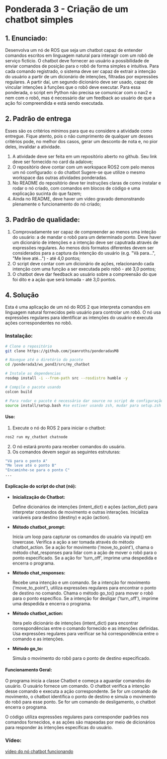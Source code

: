 # Ponderada 3 - Criação de um chatbot simples

## 1. Enunciado:

Desenvolva um nó de ROS que seja um chatbot capaz de entender comandos escritos em linguagem natural para interagir com um robô de serviço fictício. O chatbot deve fornecer ao usuário a possibilidade de enviar comandos de posição para o robô de forma simples e intuitiva.
Para cada comando registrado, o sistema deve ser capaz de extrair a intenção do usuário a partir de um dicionário de intenções, filtradas por expressões regulares. A partir daí, um segundo dicionário deve ser usado, capaz de vincular intenções à funções que o robô deve executar. Para essa ponderada, o script em Python não precisa se comunicar com o nav2 e nem com o robô, mas é necessário dar um feedback ao usuário de que a ação foi compreendida e está sendo executada.

## 2. Padrão de entrega

Esses são os critérios mínimos para que eu considere a atividade como entregue. Fique atento, pois o não cumprimento de qualquer um desses critérios pode, no melhor dos casos, gerar um desconto de nota e, no pior deles, invalidar a atividade.

1. A atividade deve ser feita em um repositório aberto no github. Seu link deve ser fornecido no card da adalove;
2. O repositório deve contar com um workspace ROS2 com pelo menos um nó configurado: o do chatbot Sugere-se que utilize o mesmo workspace das outras atividades ponderadas.
3. No README do repositório deve ter instruções claras de como instalar e rodar o nó criado, com comandos em blocos de código e uma explicação sucinta do que fazem;
4. Ainda no README, deve haver um vídeo gravado demonstrando plenamente o funcionamento do nó criado;

## 3. Padrão de qualidade:

1. Comprovadamente ser capaz de compreender ao menos uma inteção do usuário: a de mandar o robô para um determinado ponto. Deve haver um dicionário de intenções e a intenção deve ser caputrada através de expressões regulares. Ao menos dois formatos diferentes devem ser considerados para a captura da intenção do usuário (e.g. "Vá para...", "Me leve até...") - até 4,0 pontos;
2. O script deve contar com um dicionário de ações, relacionando cada intenção com uma função a ser executada pelo robô - até 3,0 pontos;
3. O chatbot deve dar feedback ao usuário sobre a compreensão do que foi dito e a ação que será tomada - até 3,0 pontos.

## 4. Solução
Esta é uma aplicação de um nó do ROS 2 que interpreta comandos em linguagem natural fornecidos pelo usuário para controlar um robô. O nó usa expressões regulares para identificar as intenções do usuário e executa ações correspondentes no robô.

### Instalação:

```bash
# Clone o repositório
git clone https://github.com/jeanroths/ponderadasM8 

# Navegue até o diretório do pacote 
cd /ponderada3/ws_pond3/src/my_chatbot

# Instale as dependencias
rosdep install -i --from-path src --rosdistro humble -y

# Compile o pacote usando 
colcon build

# Para rodar o pacote é necessário dar source no script de configuração do workspace
source install/setup.bash #se estiver usando zsh, mudar para setup.zsh

```
#### Uso:
1. Execute o nó do ROS 2 para iniciar o chatbot:

```bash
ros2 run my_chatbot chatnode
```

2. O nó estará pronto para receber comandos do usuário.
3. Os comandos devem seguir as seguintes estruturas:

```bash 
"Vá para o ponto A"
"Me leve até o ponto B"
"Encaminhe-se para o ponto C"
...
```

#### Explicação do script do chat (nó):


- **Inicialização do Chatbot:**

    Define dicionários de intenções (intent_dict) e ações (action_dict) para interpretar comandos de movimento e outras interações.
    Inicializa variáveis para destino (destiny) e ação (action).

- **Método chatbot_prompt:**

    Inicia um loop para capturar os comandos do usuário via input() em lowercase.
    Verifica a ação a ser tomada através do método chatbot_action.
    Se a ação for movimento ('move_to_point'), chama o método chat_responses para lidar com a ação de mover o robô para o ponto especificado.
    Se a ação for 'turn_off', imprime uma despedida e encerra o programa.

- **Método chat_responses:**

    Recebe uma intenção e um comando.
    Se a intenção for movimento ('move_to_point'), utiliza expressões regulares para encontrar o ponto de destino no comando.
    Chama o método go_to() para mover o robô para o ponto específico.
    Se a intenção for desligar ('turn_off'), imprime uma despedida e encerra o programa.

- **Método chatbot_action:**

    Itera pelo dicionário de intenções (intent_dict) para encontrar correspondências entre o comando fornecido e as intenções definidas.
    Usa expressões regulares para verificar se há correspondência entre o comando e as intenções.

- **Método go_to:**

    Simula o movimento do robô para o ponto de destino especificado.

#### Funcionamento Geral:

O programa inicia a classe Chatbot e começa a aguardar comandos do usuário.
O usuário fornece um comando.
O chatbot verifica a intenção desse comando e executa a ação correspondente.
Se for um comando de movimento, o chatbot identifica o ponto de destino e simula o movimento do robô para esse ponto.
Se for um comando de desligamento, o chatbot encerra o programa.

O código utiliza expressões regulares para corresponder padrões nos comandos fornecidos, e as ações são mapeadas por meio de dicionários para responder às intenções específicas do usuário.


### Vídeo:

<a href="https://youtu.be/_LZW9dXkOOI">vídeo do nó chatbot funcionando</a>
